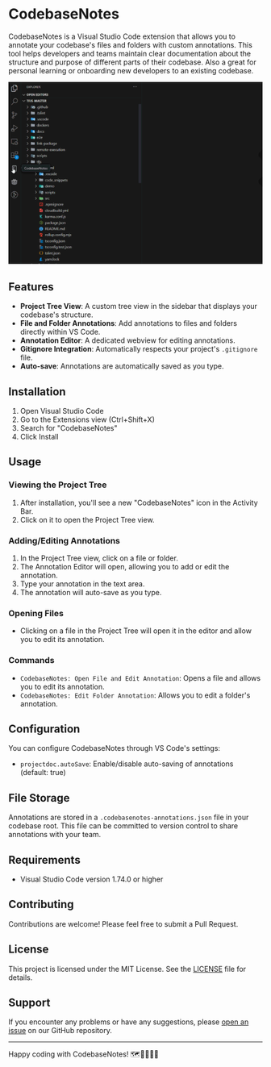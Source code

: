 # CodebaseNotes

CodebaseNotes is a Visual Studio Code extension that allows you to annotate your codebase's files and folders with custom annotations. This tool helps developers and teams maintain clear documentation about the structure and purpose of different parts of their codebase. Also a great for personal learning or onboarding new developers to an existing codebase.

![CodebaseNotes Demo](https://raw.githubusercontent.com/Firebrand/codebasenotes/main/resources/demo.gif)

## Features

- **Project Tree View**: A custom tree view in the sidebar that displays your codebase's structure.
- **File and Folder Annotations**: Add annotations to files and folders directly within VS Code.
- **Annotation Editor**: A dedicated webview for editing annotations.
- **Gitignore Integration**: Automatically respects your project's `.gitignore` file.
- **Auto-save**: Annotations are automatically saved as you type.

## Installation

1. Open Visual Studio Code
2. Go to the Extensions view (Ctrl+Shift+X)
3. Search for "CodebaseNotes"
4. Click Install

## Usage

### Viewing the Project Tree

1. After installation, you'll see a new "CodebaseNotes" icon in the Activity Bar.
2. Click on it to open the Project Tree view.

### Adding/Editing Annotations

1. In the Project Tree view, click on a file or folder.
2. The Annotation Editor will open, allowing you to add or edit the annotation.
3. Type your annotation in the text area.
4. The annotation will auto-save as you type.

### Opening Files

- Clicking on a file in the Project Tree will open it in the editor and allow you to edit its annotation.

### Commands

- `CodebaseNotes: Open File and Edit Annotation`: Opens a file and allows you to edit its annotation.
- `CodebaseNotes: Edit Folder Annotation`: Allows you to edit a folder's annotation.

## Configuration

You can configure CodebaseNotes through VS Code's settings:

- `projectdoc.autoSave`: Enable/disable auto-saving of annotations (default: true)

## File Storage

Annotations are stored in a `.codebasenotes-annotations.json` file in your codebase root. This file can be committed to version control to share annotations with your team.

## Requirements

- Visual Studio Code version 1.74.0 or higher

## Contributing

Contributions are welcome! Please feel free to submit a Pull Request.

## License

This project is licensed under the MIT License. See the [LICENSE](LICENSE) file for details.

## Support

If you encounter any problems or have any suggestions, please [open an issue](https://github.com/Firebrand/codebasenotes/issues) on our GitHub repository.

---

Happy coding with CodebaseNotes! 🗺️👨‍💻👩‍💻